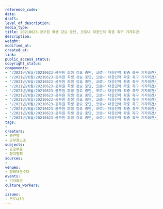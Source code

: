 ```yaml
---
reference_code: 
date: 
draft: 
level_of_description: 
media_type: 
title: 20210623-공무원 희생 강요 중단, 코로나 대응인력 확충 촉구 기자회견
description: 
weight: 
modified_at: 
created_at: 
link: 
public_access_status: 
copyright_status: 
components:
- "/2021년/6월/20210623-공무원 희생 강요 중단, 코로나 대응인력 확충 촉구 기자회견/_1D20003.jpg"
- "/2021년/6월/20210623-공무원 희생 강요 중단, 코로나 대응인력 확충 촉구 기자회견/_5D40281.jpg"
- "/2021년/6월/20210623-공무원 희생 강요 중단, 코로나 대응인력 확충 촉구 기자회견/_5D40193.jpg"
- "/2021년/6월/20210623-공무원 희생 강요 중단, 코로나 대응인력 확충 촉구 기자회견/_5D40275.jpg"
- "/2021년/6월/20210623-공무원 희생 강요 중단, 코로나 대응인력 확충 촉구 기자회견/_1D20011.jpg"
- "/2021년/6월/20210623-공무원 희생 강요 중단, 코로나 대응인력 확충 촉구 기자회견/_5D40286.jpg"
- "/2021년/6월/20210623-공무원 희생 강요 중단, 코로나 대응인력 확충 촉구 기자회견/_5D40235.jpg"
- "/2021년/6월/20210623-공무원 희생 강요 중단, 코로나 대응인력 확충 촉구 기자회견/_5D40230.jpg"
- "/2021년/6월/20210623-공무원 희생 강요 중단, 코로나 대응인력 확충 촉구 기자회견/_5D40181.jpg"
- "/2021년/6월/20210623-공무원 희생 강요 중단, 코로나 대응인력 확충 촉구 기자회견/_5D40255.jpg"
- "/2021년/6월/20210623-공무원 희생 강요 중단, 코로나 대응인력 확충 촉구 기자회견/_5D40263.jpg"
tags:
- 
creators:
- 총연맹
- 공무원노조
subjects:
- 공공부문
- 정치정책
sources:
- 
venues:
- 청와대분수대
events:
- 기자회견
culture_workers:
- 
issues:
- 코로나19
---
```


